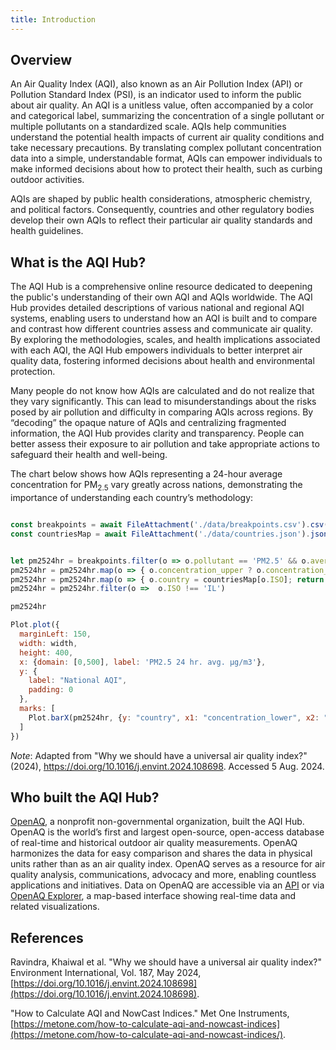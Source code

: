 ```yaml
---
title: Introduction
---
```


## Overview

An Air Quality Index (AQI), also known as an Air Pollution Index (API) or Pollution Standard Index (PSI), is an indicator used to inform the public about air quality. An AQI is a unitless value, often accompanied by a color and categorical label, summarizing the concentration of a single pollutant or multiple pollutants on a standardized scale. AQIs help communities understand the potential health impacts of current air quality conditions and take necessary precautions. By translating complex pollutant concentration data into a simple, understandable format, AQIs can empower individuals to make informed decisions about how to protect their health, such as curbing outdoor activities.

AQIs are shaped by public health considerations, atmospheric chemistry, and political factors. Consequently, countries and other regulatory bodies develop their own AQIs to reflect their particular air quality standards and health guidelines. 

## What is the AQI Hub?

The AQI Hub is a comprehensive online resource dedicated to deepening the public's understanding of their own AQI and AQIs worldwide. The AQI Hub provides detailed descriptions of various national and regional AQI systems, enabling users to understand how an AQI is built and to compare and contrast how different countries assess and communicate air quality. By exploring the methodologies, scales, and health implications associated with each AQI, the AQI Hub empowers individuals to better interpret air quality data, fostering informed decisions about health and environmental protection.

Many people do not know how AQIs are calculated and do not realize that they vary significantly.  This can lead to misunderstandings about the risks posed by air pollution and difficulty in comparing AQIs across regions. By “decoding” the opaque nature of AQIs and centralizing fragmented information, the AQI Hub provides clarity and transparency. People can better assess their exposure to air pollution and take appropriate actions to safeguard their health and well-being.

The chart below shows how AQIs representing a 24-hour average concentration for PM<sub>2.5</sub> vary greatly across nations, demonstrating the importance of understanding each country’s methodology:

```js

const breakpoints = await FileAttachment('./data/breakpoints.csv').csv({typed: true});
const countriesMap = await FileAttachment('./data/countries.json').json();
```


```js

let pm2524hr = breakpoints.filter(o => o.pollutant == 'PM2.5' && o.averaging_period == '24');
pm2524hr = pm2524hr.map(o => { o.concentration_upper ? o.concentration_upper : o.concentration_upper = 500; return o})
pm2524hr = pm2524hr.map(o => { o.country = countriesMap[o.ISO]; return o})
pm2524hr = pm2524hr.filter(o =>  o.ISO !== 'IL')
```

```js
pm2524hr
```

```js
Plot.plot({
  marginLeft: 150,
  width: width,
  height: 400,
  x: {domain: [0,500], label: 'PM2.5 24 hr. avg. µg/m3'},
  y: {
    label: "National AQI",
    padding: 0
  },
  marks: [
    Plot.barX(pm2524hr, {y: "country", x1: "concentration_lower", x2: "concentration_upper", fill: "hex"}),
  ]
})
```

_Note_: Adapted from "Why we should have a universal air quality index?" (2024), <https://doi.org/10.1016/j.envint.2024.108698>. Accessed 5 Aug. 2024.

## Who built the AQI Hub?

[OpenAQ](https://openaq.org), a nonprofit non-governmental organization, built the AQI Hub. OpenAQ is the world’s first and largest open-source, open-access database of real-time and historical outdoor air quality measurements. OpenAQ harmonizes the data for easy comparison and shares the data in physical units rather than as an air quality index. OpenAQ serves as a resource for air quality analysis, communications, advocacy and more, enabling countless applications and initiatives. Data on OpenAQ are accessible via an [API](https://api.openaq.org) or via [OpenAQ Explorer](https://explore.openaq.org), a map-based interface showing real-time data and related visualizations.

## References

Ravindra, Khaiwal et al. "Why we should have a universal air quality index?" Environment International, Vol. 187, May 2024, [https://doi.org/10.1016/j.envint.2024.108698](https://doi.org/10.1016/j.envint.2024.108698).

"How to Calculate AQI and NowCast Indices." Met One Instruments,
[https://metone.com/how-to-calculate-aqi-and-nowcast-indices](https://metone.com/how-to-calculate-aqi-and-nowcast-indices/).
